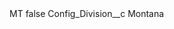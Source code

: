 <?xml version="1.0" encoding="UTF-8"?>
<CustomMetadata xmlns="http://soap.sforce.com/2006/04/metadata" xmlns:xsi="http://www.w3.org/2001/XMLSchema-instance" xmlns:xsd="http://www.w3.org/2001/XMLSchema">
    <label>MT</label>
    <protected>false</protected>
    <values>
        <field>Config_Division__c</field>
        <value xsi:type="xsd:string">Montana</value>
    </values>
</CustomMetadata>
